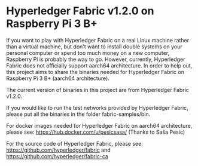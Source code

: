# Hyperledger Fabric v1.2.0 on Raspberry Pi 3 B+

If you want to play with Hyperledger Fabric on a real Linux machine rather than a virtual machine, but don't want to install double systems on your personal computer or spend too much money on a new computer, Raspberry Pi is probably the way to go. However, currently, Hyperledger Fabric does not officially support aarch64 architecture. In order to help out, this project aims to share the binaries needed for Hyperledger Fabric on Raspberry Pi 3 B+ (aarch64 architecture).

The current version of binaries in this project are from Hyperledger Fabric v1.2.0.

If you would like to run the test networks provided by Hyperledger Fabric, please put all the binaries in the folder fabric-samples/bin.

For docker images needed for Hyperledger Fabric on aarch64 architecture, please see:
https://hub.docker.com/u/pesicsasa/
(Thanks to Saša Pesic)

For the source code of Hyperledger Fabric, please see:
https://github.com/hyperledger/fabric and
https://github.com/hyperledger/fabric-ca

